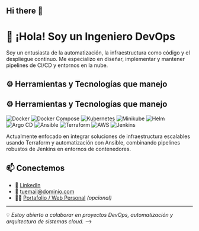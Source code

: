 ## Hi there 👋
# 👋 ¡Hola! Soy un Ingeniero DevOps

Soy un entusiasta de la automatización, la infraestructura como código y el despliegue continuo. Me especializo en diseñar, implementar y mantener pipelines de CI/CD y entornos en la nube.

## ⚙️ Herramientas y Tecnologías que manejo

## ⚙️ Herramientas y Tecnologías que manejo

<p align="left">
  <img src="https://img.shields.io/badge/Docker-2496ED?style=for-the-badge&logo=docker&logoColor=white" alt="Docker"/>
  <img src="https://img.shields.io/badge/Docker Compose-003545?style=for-the-badge&logo=docker&logoColor=white" alt="Docker Compose"/>
  <img src="https://img.shields.io/badge/Kubernetes-326CE5?style=for-the-badge&logo=kubernetes&logoColor=white" alt="Kubernetes"/>
  <img src="https://img.shields.io/badge/Minikube-3B82F6?style=for-the-badge&logo=kubernetes&logoColor=white" alt="Minikube"/>
  <img src="https://img.shields.io/badge/Helm-0F1689?style=for-the-badge&logo=helm&logoColor=white" alt="Helm"/>
  <img src="https://img.shields.io/badge/ArgoCD-0175C2?style=for-the-badge&logo=argo&logoColor=white" alt="Argo CD"/>
  <img src="https://img.shields.io/badge/Ansible-EE0000?style=for-the-badge&logo=ansible&logoColor=white" alt="Ansible"/>
  <img src="https://img.shields.io/badge/Terraform-623CE4?style=for-the-badge&logo=terraform&logoColor=white" alt="Terraform"/>
  <img src="https://img.shields.io/badge/AWS-232F3E?style=for-the-badge&logo=amazonaws&logoColor=white" alt="AWS"/>
  <img src="https://img.shields.io/badge/Jenkins-D24939?style=for-the-badge&logo=jenkins&logoColor=white" alt="Jenkins"/>
</p>
Actualmente enfocado en integrar soluciones de infraestructura escalables usando Terraform y automatización con Ansible, combinando pipelines robustos de Jenkins en entornos de contenedores.

## 📫 Conectemos

- 🔗 [LinkedIn](https://linkedin.com/in/tuusuario)
- 📧 tuemail@dominio.com
- 🧑‍💻 [Portafolio / Web Personal](https://tuweb.dev) *(opcional)*

---

💡 *Estoy abierto a colaborar en proyectos DevOps, automatización y arquitectura de sistemas cloud.*
-->
